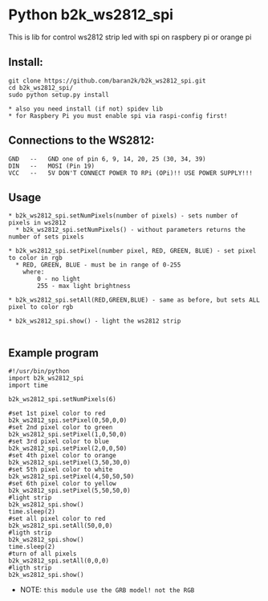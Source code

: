 Python b2k_ws2812_spi
=============

This is lib for control ws2812 strip led with spi on raspbery pi or orange pi

Install:
-----
```
git clone https://github.com/baran2k/b2k_ws2812_spi.git
cd b2k_ws2812_spi/
sudo python setup.py install

* also you need install (if not) spidev lib
* for Raspbery Pi you must enable spi via raspi-config first!
```

Connections to the WS2812:
-----
```
GND   --   GND one of pin 6, 9, 14, 20, 25 (30, 34, 39)
DIN   --   MOSI (Pin 19)
VCC   --   5V DON'T CONNECT POWER TO RPi (OPi)!! USE POWER SUPPLY!!!
```
Usage
-----
```
* b2k_ws2812_spi.setNumPixels(number of pixels) - sets number of pixels in ws2812
  * b2k_ws2812_spi.setNumPixels() - without parameters returns the number of sets pixels

* b2k_ws2812_spi.setPixel(number pixel, RED, GREEN, BLUE) - set pixel to color in rgb
  * RED, GREEN, BLUE - must be in range of 0-255
    where:
        0 - no light
        255 - max light brightness
        
* b2k_ws2812_spi.setAll(RED,GREEN,BLUE) - same as before, but sets ALL pixel to color rgb

* b2k_ws2812_spi.show() - light the ws2812 strip
                                
```

Example program
--------

```
#!/usr/bin/python
import b2k_ws2812_spi
import time

b2k_ws2812_spi.setNumPixels(6)

#set 1st pixel color to red
b2k_ws2812_spi.setPixel(0,50,0,0)
#set 2nd pixel color to green
b2k_ws2812_spi.setPixel(1,0,50,0)
#set 3rd pixel color to blue
b2k_ws2812_spi.setPixel(2,0,0,50)
#set 4th pixel color to orange
b2k_ws2812_spi.setPixel(3,50,30,0)
#set 5th pixel color to white
b2k_ws2812_spi.setPixel(4,50,50,50)
#set 6th pixel color to yellow
b2k_ws2812_spi.setPixel(5,50,50,0)
#light strip
b2k_ws2812_spi.show()
time.sleep(2)
#set all pixel color to red
b2k_ws2812_spi.setAll(50,0,0)
#ligth strip
b2k_ws2812_spi.show()
time.sleep(2)
#turn of all pixels
b2k_ws2812_spi.setAll(0,0,0)
#ligth strip
b2k_ws2812_spi.show()
```

* NOTE: `this module use the GRB model! not the RGB`
